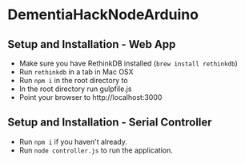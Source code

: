 # DementiaHackNodeArduino
## Setup and Installation - Web App
- Make sure you have RethinkDB installed (`brew install rethinkdb`)
- Run `rethinkdb` in a tab in Mac OSX
- Run `npm i` in the root directory to
- In the root directory run gulpfile.js
- Point your browser to http://localhost:3000
## Setup and Installation - Serial Controller
- Run `npm i` if you haven't already.
- Run `node controller.js` to run the application.
